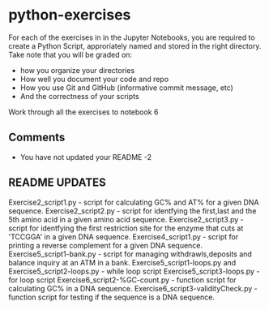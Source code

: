 # python-exercises

For each of the exercises in in the Jupyter Notebooks, you are required to create a Python Script, approriately named and stored in the right directory. Take note that you will be graded on:
- how you organize your directories
- How well you document your code and repo
- How you use Git and GitHub (informative commit message, etc)
- And the correctness of your scripts


Work through all the exercises to notebook 6

## Comments 
- You have not updated your README -2 

## README UPDATES

Exercise2_script1.py - script for calculating GC% and AT% for a given DNA sequence.
Exercise2_script2.py - script for identfying the first,last and the 5th amino acid in a given amino acid sequence.
Exercise2_script3.py - script for identfying the first restriction site for the enzyme that cuts at 'TCCGGA' in a given DNA
sequence.
Exercise4_script1.py - script for printing a reverse complement for a given DNA sequence.
Exercise5_script1-bank.py - script for managing withdrawls,deposits and balance inquiry at an ATM in a bank.
Exercise5_script1-loops.py and Exercise5_script2-loops.py - while loop script
Exercise5_script3-loops.py - for loop script
Exercise6_script2-%GC-count.py - function script for calculating GC%  in a DNA sequence.
Exercise6_script3-validityCheck.py - function script for testing if the sequence is a DNA sequence.
